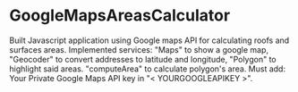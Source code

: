 # GoogleMapsAreasCalculator
Built Javascript application using Google maps API for calculating roofs and surfaces areas. 
Implemented services:
"Maps" to show a google map,
"Geocoder" to convert addresses to latitude and longitude,
"Polygon" to highlight said areas.
"computeArea" to calculate polygon's area.
Must add: Your Private Google Maps API key in "< YOURGOOGLEAPIKEY >".
